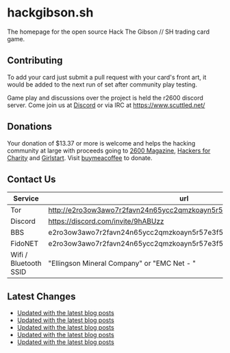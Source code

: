 # hackgibson.sh
The homepage for the open source Hack The Gibson // SH trading card game.


## Contributing

To add your card just submit a pull request with your card's front art, it would be added to the next run of set after community play testing.

Game play and discussions over the project is held the r2600 discord server. Come join us at [Discord](https://discord.com/invite/9hABUzz) or via IRC at https://www.scuttled.net/


## Donations

Your donation of $13.37 or more is welcome and helps the hacking community at large with proceeds going to [2600 Magazine](https://2600.com/), [Hackers for Charity](https://hackersforcharity.org) and [Girlstart](https://girlstart.org).  Visit [buymeacoffee](https://www.buymeacoffee.com/hackgibson.sh) to donate.


## Contact Us

Service | url
-|-
Tor | http://e2ro3ow3awo7r2favn24n65ycc2qmzkoayn5r57e3f56nvjwdcgg32ad.onion
Discord | https://discord.com/invite/9hABUzz
BBS | e2ro3ow3awo7r2favn24n65ycc2qmzkoayn5r57e3f56nvjwdcgg32ad.onion:23
FidoNET | e2ro3ow3awo7r2favn24n65ycc2qmzkoayn5r57e3f56nvjwdcgg32ad.onion:24554
Wifi / Bluetooth SSID | "Ellingson Mineral Company" or "EMC Net - <fidonet address>"

## Latest Changes
<!-- BLOG-POST-LIST:START -->
- [Updated with the latest blog posts](https://github.com/DFW2600/hackgibson.sh/commit/cc856777ba72f6bdd08565f4ea01eac2e52c7414)
- [Updated with the latest blog posts](https://github.com/DFW2600/hackgibson.sh/commit/50bba975456fcef7b9caf2479476d75e9b3eb91d)
- [Updated with the latest blog posts](https://github.com/DFW2600/hackgibson.sh/commit/173e83432b2a5cf893b32156d9ea1fda66c4aa95)
- [Updated with the latest blog posts](https://github.com/DFW2600/hackgibson.sh/commit/302c1f88061c575c39532bee8b4ca455fe59e645)
- [Updated with the latest blog posts](https://github.com/DFW2600/hackgibson.sh/commit/a30b3076220c4785b3b41590c92b6aaa59063777)
<!-- BLOG-POST-LIST:END -->
